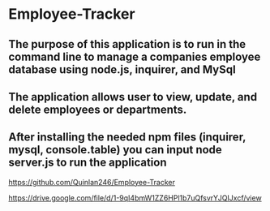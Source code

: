 # Employee-Tracker

## The purpose of this application is to run in the command line to manage a companies employee database using node.js, inquirer, and MySql

## The application allows user to view, update, and delete employees or departments.

## After installing the needed npm files (inquirer, mysql, console.table) you can input node server.js to run the application

https://github.com/Quinlan246/Employee-Tracker

https://drive.google.com/file/d/1-9qI4bmW1ZZ6HPl1b7uQfsvrYJQIJxcf/view